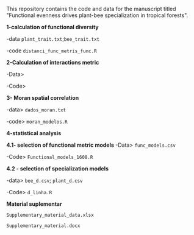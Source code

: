 
This repository contains the code and data for the manuscript titled "Functional evenness drives plant-bee specialization in tropical forests".


**1-calculation of functional diversity**

-data `plant_trait.txt`;`bee_trait.txt`

-code `distanci_func_metris_func.R`



**2-Calculation of interactions metric**

-Data>

-Code>

**3- Moran spatial correlation**

-data> `dados_moran.txt`

-code> `moran_modelos.R`


**4-statistical analysis**

**4.1- selection of functional metric models**
-Data> `func_models.csv` 

-Code> `Functional_models_1608.R`

**4.2 - selection of specialization models**

-data> `bee_d.csv`; `plant_d.csv`

-Code> `d_linha.R`

**Material suplementar**

`Supplementary_material_data.xlsx`

`Supplementary_material.docx`



